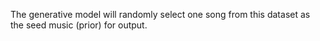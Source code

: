 The generative model will randomly select one song from this dataset as the seed music (prior) for output.
